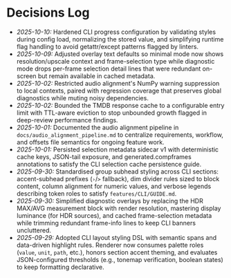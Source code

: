 # Decisions Log

- *2025-10-10:* Hardened CLI progress configuration by validating styles during config load, normalizing the stored value, and simplifying runtime flag handling to avoid getattr/except patterns flagged by linters.
- *2025-10-09:* Adjusted overlay text defaults so minimal mode now shows resolution/upscale context and frame-selection type while diagnostic mode drops per-frame selection detail lines that were redundant on-screen but remain available in cached metadata.
- *2025-10-02:* Restricted audio alignment's NumPy warning suppression to local contexts, paired with regression coverage that preserves global diagnostics while muting noisy dependencies.
- *2025-10-02:* Bounded the TMDB response cache to a configurable entry limit with TTL-aware eviction to stop unbounded growth flagged in deep-review performance findings.
- *2025-10-01:* Documented the audio alignment pipeline in `docs/audio_alignment_pipeline.md` to centralize requirements, workflow, and offsets file semantics for ongoing feature work.
- *2025-10-01:* Persisted selection metadata sidecar v1 with deterministic cache keys, JSON-tail exposure, and generated.compframes annotations to satisfy the CLI selection cache persistence guide.
- *2025-09-30:* Standardised group subhead styling across CLI sections: accent-subhead prefixes (`›`/`>` fallback), dim divider rules sized to block content, column alignment for numeric values, and verbose legends describing token roles to satisfy `features/CLI/GUIDE.md`.
- *2025-09-30:* Simplified diagnostic overlays by replacing the HDR MAX/AVG measurement block with render resolution, mastering display luminance (for HDR sources), and cached frame-selection metadata while trimming redundant frame-info lines to keep CLI banners uncluttered.
- *2025-09-29:* Adopted CLI layout styling DSL with semantic spans and data-driven highlight rules. Renderer now consumes palette roles (`value`, `unit`, `path`, etc.), honors section accent theming, and evaluates JSON-configured thresholds (e.g., tonemap verification, boolean states) to keep formatting declarative.
